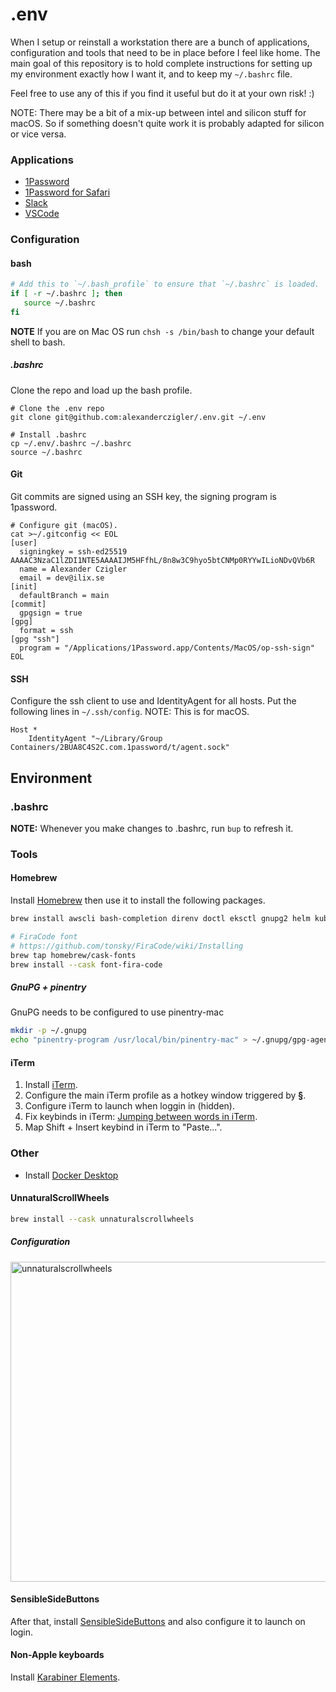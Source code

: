 # .env

When I setup or reinstall a workstation there are a bunch of applications, configuration and tools that need to be in place before I feel like home. The main goal of this repository is to hold complete instructions for setting up my environment exactly how I want it, and to keep my `~/.bashrc` file.

Feel free to use any of this if you find it useful but do it at your own risk! :)

NOTE: There may be a bit of a mix-up between intel and silicon stuff for macOS. So if something doesn't quite work it is probably adapted for silicon or vice versa.

### Applications

- [1Password](https://1password.com/downloads/mac/)
- [1Password for Safari](https://apps.apple.com/se/app/1password-for-safari/id1569813296?l=en&mt=12)
- [Slack](https://apps.apple.com/se/app/slack-for-desktop/id803453959?l=en&mt=12)
- [VSCode](https://code.visualstudio.com/download)

### Configuration

#### bash

```bash
# Add this to `~/.bash_profile` to ensure that `~/.bashrc` is loaded.
if [ -r ~/.bashrc ]; then
   source ~/.bashrc
fi
```

**NOTE** If you are on Mac OS run `chsh -s /bin/bash` to change your default shell to bash.

##### .bashrc

Clone the repo and load up the bash profile.

```shell
# Clone the .env repo
git clone git@github.com:alexanderczigler/.env.git ~/.env

# Install .bashrc
cp ~/.env/.bashrc ~/.bashrc
source ~/.bashrc
```

#### Git

Git commits are signed using an SSH key, the signing program is 1password.

```shell
# Configure git (macOS).
cat >~/.gitconfig << EOL
[user]
  signingkey = ssh-ed25519 AAAAC3NzaC1lZDI1NTE5AAAAIJM5HFfhL/8n8w3C9hyo5btCNMp0RYYwILioNDvQVb6R
  name = Alexander Czigler
  email = dev@ilix.se
[init]
  defaultBranch = main
[commit]
  gpgsign = true
[gpg]
  format = ssh
[gpg "ssh"]
  program = "/Applications/1Password.app/Contents/MacOS/op-ssh-sign"
EOL
```

#### SSH

Configure the ssh client to use and IdentityAgent for all hosts. Put the following lines in `~/.ssh/config`. NOTE: This is for macOS.

```config
Host *
	IdentityAgent "~/Library/Group Containers/2BUA8C4S2C.com.1password/t/agent.sock"
```

## Environment



### .bashrc



**NOTE:** Whenever you make changes to .bashrc, run `bup` to refresh it.

### Tools

#### Homebrew

Install [Homebrew](https://brew.sh/) then use it to install the following packages.

```bash
brew install awscli bash-completion direnv doctl eksctl gnupg2 helm kubectl kubectx nvm pinentry-mac skaffold watch

# FiraCode font
# https://github.com/tonsky/FiraCode/wiki/Installing
brew tap homebrew/cask-fonts
brew install --cask font-fira-code
```

##### GnuPG + pinentry

GnuPG needs to be configured to use pinentry-mac

```bash
mkdir -p ~/.gnupg
echo "pinentry-program /usr/local/bin/pinentry-mac" > ~/.gnupg/gpg-agent.conf
```

#### iTerm

1. Install [iTerm](https://iterm2.com/).
2. Configure the main iTerm profile as a hotkey window triggered by **§**.
3. Configure iTerm to launch when loggin in (hidden).
4. Fix keybinds in iTerm: [Jumping between words in iTerm](https://coderwall.com/p/h6yfda/use-and-to-jump-forwards-backwards-words-in-iterm-2-on-os-x).
5. Map Shift + Insert keybind in iTerm to "Paste...".

### Other

- Install [Docker Desktop](https://docs.docker.com/desktop/linux/install/archlinux/)

#### UnnaturalScrollWheels

```bash
brew install --cask unnaturalscrollwheels
```

##### Configuration

<img width="512" alt="unnaturalscrollwheels" src="https://user-images.githubusercontent.com/3116043/209099151-0f41150e-084b-461b-aa7e-fc43004d9acf.png">

#### SensibleSideButtons

After that, install [SensibleSideButtons](https://sensible-side-buttons.archagon.net) and also configure it to launch on login.

#### Non-Apple keyboards

Install [Karabiner Elements](https://karabiner-elements.pqrs.org).
